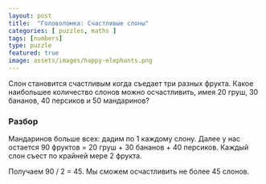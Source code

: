 ```yaml
---
layout: post
title:  "Головоломка: Счастливые слоны"
categories: [ puzzles, maths ]
tags: [numbers]
type: puzzle
featured: true
image: assets/images/happy-elephants.png
---
```


Слон становится счастливым когда съедает три разных фрукта. Какое наибольшее количество слонов можно осчастливить, имея
20 груш, 30 бананов, 40 персиков и 50 мандаринов?

### Разбор

Мандаринов больше всех: дадим по 1 каждому слону. Далее у нас остается 90 фруктов = 20 груш + 30 бананов + 40 персиков.
Каждый слон съест по крайней мере 2 фрукта.

Получаем 90 / 2 = 45. Мы сможем осчастливить не более 45 слонов.